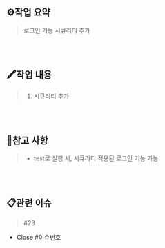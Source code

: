 ## ⚙작업 요약
> 로그인 기능 시큐리티 추가

<br><br>

## 🖍작업 내용
> 1. 시큐리티 추가


<br><br>
## 🧾참고 사항
> - test로 실행 시, 시큐리티 적용된 로그인 기능 가능

<br><br>

## 📋관련 이슈
> #23

- Close #이슈번호

<br><br>
